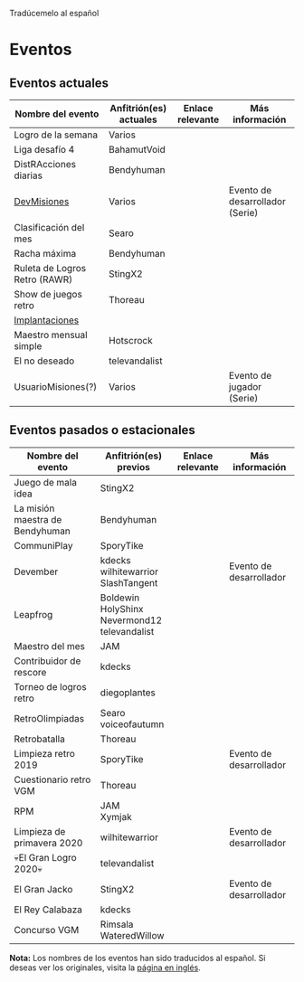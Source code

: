 Tradúcemelo al español

# Eventos

## Eventos actuales

| Nombre del evento                         | Anfitrión(es) actuales | Enlace relevante | Más información          |
|-------------------------------------------| ---------------------- | ---------------- | ------------------------- |
| Logro de la semana                        | Varios                 |                  |                           |
| Liga desafío 4                            | BahamutVoid            |                  |                           |
| DistRAcciones diarias                     | Bendyhuman
| [DevMisiones](/orphaned/devquests.html)   | Varios                 |                  | Evento de desarrollador (Serie) |
| Clasificación del mes                     | Searo                  |                  |                           |
| Racha máxima                              | Bendyhuman            |                  |                           |
| Ruleta de Logros Retro (RAWR)             | StingX2                |                  |                           |
| Show de juegos retro                      | Thoreau                |                  |                           |
| [Implantaciones](/orphaned/rollouts.html) |                        |                  |
| Maestro mensual simple                    | Hotscrock              |                  |                           |
| El no deseado                             | televandalist          |                  |                           |
| UsuarioMisiones(?)                        | Varios                 |                  | Evento de jugador (Serie) |

## Eventos pasados o estacionales

| Nombre del evento               | Anfitrión(es) previos                                  | Enlace relevante | Más información |
|---------------------------------| ----------------------------------------------------- | ---------------- | --------------- |
| Juego de mala idea              | StingX2                                               |                  |                 |
| La misión maestra de Bendyhuman | Bendyhuman                                            |                  |                 |
| CommuniPlay                     | SporyTike                                             |                  |                 |
| Devember                        | kdecks<br>wilhitewarrior<br>SlashTangent              |                  | Evento de desarrollador |
| Leapfrog                        | Boldewin<br>HolyShinx<br>Nevermond12<br>televandalist |                  |                 |
| Maestro del mes                 | JAM                                                   |                  |                 |
| Contribuidor de rescore         | kdecks                                                |                  |                 |
| Torneo de logros retro          | diegoplantes                                          |                  |                 |
| RetroOlimpiadas                 | Searo<br>voiceofautumn                                |                  |                 |
| Retrobatalla                    | Thoreau                                               |                  |                 |
| Limpieza retro 2019             | SporyTike                                             |                  | Evento de desarrollador |
| Cuestionario retro VGM          | Thoreau                                               |               |                 |
| RPM                             | JAM<br>Xymjak                                         |               |                 |
| Limpieza de primavera 2020      | wilhitewarrior                                             |                  | Evento de desarrollador |
| 💀El Gran Logro 2020💀          | televandalist                                         |                  |                 |
| El Gran Jacko                   | StingX2                                               |                  | Evento de desarrollador |
| El Rey Calabaza                 | kdecks                                                |                  |                 |
| Concurso VGM                    | Rimsala<br>WateredWillow                              |                  |                 |

**Nota:** Los nombres de los eventos han sido traducidos al español. Si deseas ver los originales, visita la [página en inglés](/general/events).
